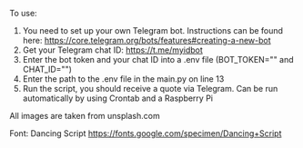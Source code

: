 To use:
1. You need to set up your own Telegram bot. Instructions can be found here: https://core.telegram.org/bots/features#creating-a-new-bot
2. Get your Telegram chat ID: https://t.me/myidbot
3. Enter the bot token and your chat ID into a .env file (BOT_TOKEN="" and CHAT_ID="")
4. Enter the path to the .env file in the main.py on line 13
5. Run the script, you should receive a quote via Telegram. Can be run automatically by using Crontab and a Raspberry Pi


All images are taken from unsplash.com

Font: Dancing Script https://fonts.google.com/specimen/Dancing+Script
